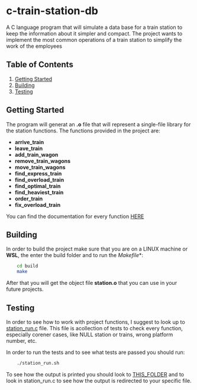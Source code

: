 # c-train-station-db
A C language program that will simulate a data base for a train station to keep the information about it simpler and compact. The project wants to implement the most common operations of a train station to simplify the work of the employees

## Table of Contents

1. [Getting Started](#start-description)
2. [Building](#build-description)
3. [Testing](#test-description)

<a name="start-description"></a>
## Getting Started

The program will generat an **.o** file that will represent a single-file library for the station functions. The functions provided in the project are:

* **arrive_train**
* **leave_train**
* **add_train_wagon**
* **remove_train_wagons**
* **move_train_wagons**
* **find_express_train**
* **find_overload_train**
* **find_optimal_train**
* **find_heaviest_train**
* **order_train**
* **fix_overload_train**

You can find the documentation for every function [HERE](src/station.c)

<a name="build-description"></a>
## Building

In order to build the project make sure that you are on a LINUX machine or **WSL**, the enter the build folder and to run the *Makefile**:

```BASH
    cd build
    make
```

After that you will get the object file **station.o** that you can use in your future projects.

<a name="test-description"></a>
## Testing

In order to see how to work with project functions, I suggest to look up to [station_run.c](/src/station_run.c) file. This file is acollection
of tests to check every function, especially corener cases, like NULL station or trains, wrong platform number, etc.

In order to run the tests and to see what tests are passed you should run:

```BASH
    ./station_run.sh
```

To see how the output is printed you should look to [THIS_FOLDER](build/ref/) and to look in station_run.c to see how the output is redirected
to your specific file.
